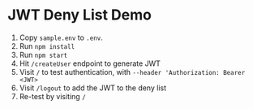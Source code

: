 # JWT Deny List Demo

1. Copy `sample.env` to `.env`.
2. Run `npm install`
3. Run `npm start`
4. Hit `/createUser` endpoint to generate JWT
5. Visit `/` to test authentication, with `--header 'Authorization: Bearer <JWT>`
6. Visit `/logout` to add the JWT to the deny list
7. Re-test by visiting `/`
